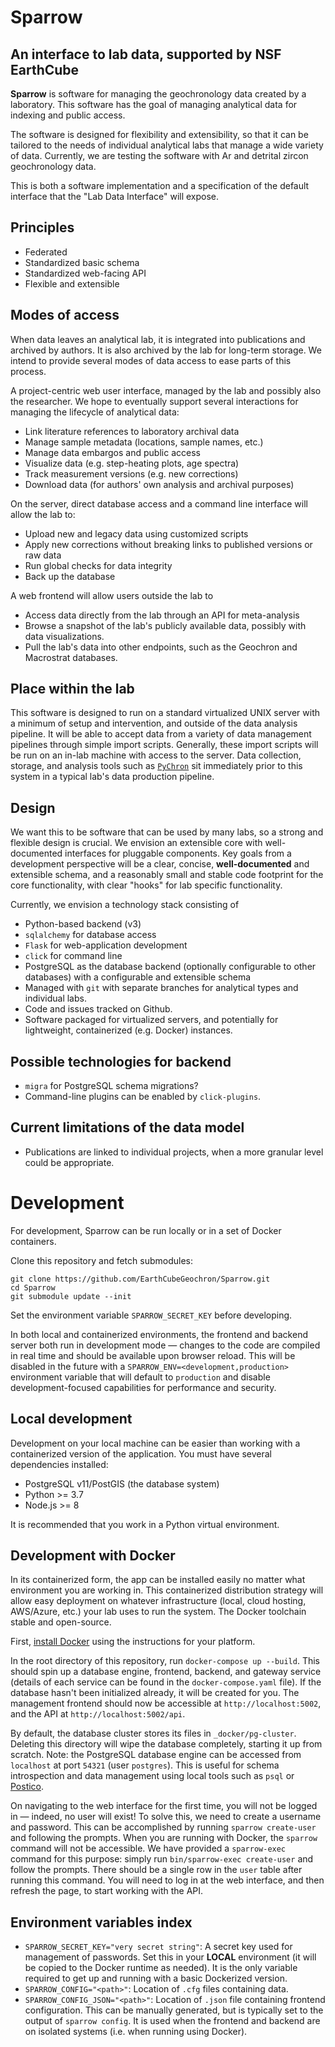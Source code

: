 # Sparrow

## An interface to lab data, supported by NSF EarthCube

**Sparrow** is software for managing the geochronology data
created by a laboratory. This software has the goal of managing
analytical data for indexing and public access.

The software is designed for flexibility and extensibility, so that it can
be tailored to the needs of individual analytical labs that manage a wide
variety of data. Currently, we are testing the software with Ar and detrital
zircon geochronology data.

This is both a software implementation and a specification of the default
interface that the "Lab Data Interface" will expose.

## Principles

- Federated
- Standardized basic schema
- Standardized web-facing API
- Flexible and extensible

## Modes of access

When data leaves an analytical lab, it is integrated into publications
and archived by authors. It is also archived by the lab for long-term storage.
We intend to provide several modes of data access to ease parts of this
process.

A project-centric web user interface, managed by the
lab and possibly also the researcher. We hope to eventually
support several interactions for managing the lifecycle
of analytical data:

- Link literature references to laboratory archival data
- Manage sample metadata (locations, sample names, etc.)
- Manage data embargos and public access
- Visualize data (e.g. step-heating plots, age spectra)
- Track measurement versions (e.g. new corrections)
- Download data (for authors' own analysis and archival purposes)

On the server, direct database access and a
command line interface will allow the lab to:

- Upload new and legacy data using customized scripts
- Apply new corrections without breaking
  links to published versions or raw data
- Run global checks for data integrity
- Back up the database

A web frontend will allow users outside the lab to

- Access data directly from the lab through an API for meta-analysis
- Browse a snapshot of the lab's publicly available data, possibly
  with data visualizations.
- Pull the lab's data into other endpoints, such as the Geochron
  and Macrostrat databases.

## Place within the lab

This software is designed to run on a standard virtualized
UNIX server with a minimum of setup and intervention, and outside
of the data analysis pipeline.
It will be able to accept data from a variety of data
management pipelines through simple import scripts. Generally,
these import scripts will be run on an in-lab machine with access
to the server. Data collection, storage, and analysis tools
such as [`PyChron`](https://github.com/NMGRL/PyChron)
sit immediately prior to this system in a typical lab's data production pipeline.

## Design

We want this to be software that can be used by many labs, so a
strong and flexible design is crucial. We envision an
extensible core with well-documented interfaces for pluggable
components. Key goals from a development perspective will
be a clear, concise, **well-documented** and extensible schema,
and a reasonably small and stable code footprint for the
core functionality, with clear "hooks" for lab specific
functionality.

Currently, we envision a technology stack consisting of

- Python-based backend (v3)
- `sqlalchemy` for database access
- `Flask` for web-application development
- `click` for command line
- PostgreSQL as the database backend (optionally configurable to other
  databases) with a configurable and extensible schema
- Managed with `git` with separate branches for analytical
  types and individual labs.
- Code and issues tracked on Github.
- Software packaged for virtualized servers, and potentially
  for lightweight, containerized (e.g. Docker) instances.

## Possible technologies for backend

- `migra` for PostgreSQL schema migrations?
- Command-line plugins can be enabled by `click-plugins`.

## Current limitations of the data model

- Publications are linked to individual projects, when a more granular
  level could be appropriate.

# Development

For development, Sparrow can be run locally or in a set of Docker
containers.

Clone this repository and fetch submodules:
```
git clone https://github.com/EarthCubeGeochron/Sparrow.git
cd Sparrow
git submodule update --init
```

Set the environment variable `SPARROW_SECRET_KEY` before developing.

In both local and containerized environments, the frontend and backend server
both run in development mode — changes to the code are compiled in real time
and should be available upon browser reload. This will be disabled in the
future with a `SPARROW_ENV=<development,production>` environment variable that
will default to `production` and disable development-focused capabilities for
performance and security.

## Local development

Development on your local machine can be easier than working with
a containerized version of the application. You must have several dependencies
installed:

- PostgreSQL v11/PostGIS (the database system)
- Python >= 3.7
- Node.js >= 8

It is recommended that you work in a Python virtual environment.

## Development with Docker

In its containerized form, the app can be installed easily
no matter what environment you are working in. This containerized
distribution strategy will allow easy deployment on whatever infrastructure
(local, cloud hosting, AWS/Azure, etc.) your lab uses to run the system.
The Docker toolchain stable and open-source.

First, [install Docker](https://docs.docker.com/install/)
using the instructions for your platform.

In the root directory of this repository, run `docker-compose up --build`. This
should spin up a database engine, frontend, backend, and gateway service
(details of each service can be found in the `docker-compose.yaml` file). If
the database hasn't been initialized already, it will be created for you. The management frontend
should now be accessible at `http://localhost:5002`, and the API at `http://localhost:5002/api`.

By default, the database cluster stores its files in
`_docker/pg-cluster`. Deleting this directory will wipe the database
completely, starting it up from scratch.
Note: the PostgreSQL database engine can be accessed from `localhost` at port
`54321` (user `postgres`). This is useful for schema introspection and data
management using local tools such as `psql` or
[Postico](https://eggerapps.at/postico/).

On navigating to the web interface for the first time, you will not be logged
in — indeed, no user will exist! To solve this, we need to create a username
and password. This can be accomplished by running `sparrow create-user` and
following the prompts. When you are running with Docker, the `sparrow` command
will not be accessible. We have provided a `sparrow-exec` command for this
purpose: simply run `bin/sparrow-exec create-user` and follow the prompts.
There should be a single row in the `user` table after running this
command. You will need to log in at the web interface, and then refresh
the page, to start working with the API.

## Environment variables index

- `SPARROW_SECRET_KEY="very secret string"`: A secret key used for management
  of passwords. Set this in your **LOCAL** environment (it will be copied to
  the Docker runtime as needed). It is the only variable required to get up and
  running with a basic Dockerized version.
- `SPARROW_CONFIG="<path>"`: Location of `.cfg` files containing data.
- `SPARROW_CONFIG_JSON="<path>"`: Location of `.json` file containing frontend
  configuration. This can be manually generated, but is typically set to the
  output of `sparrow config`. It is used when the frontend and backend are on
  isolated systems (i.e. when running using Docker).

